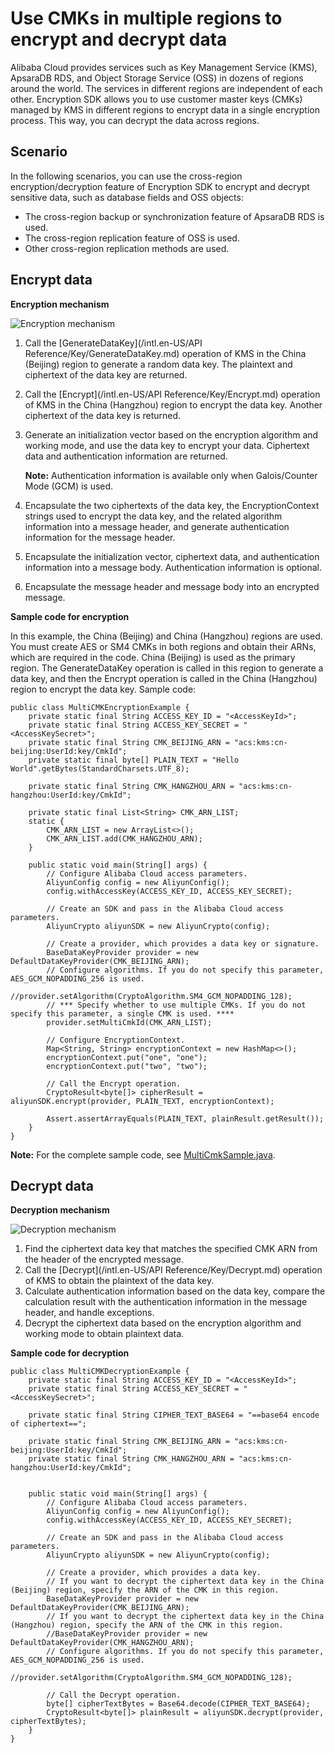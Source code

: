 # Use CMKs in multiple regions to encrypt and decrypt data

Alibaba Cloud provides services such as Key Management Service \(KMS\), ApsaraDB RDS, and Object Storage Service \(OSS\) in dozens of regions around the world. The services in different regions are independent of each other. Encryption SDK allows you to use customer master keys \(CMKs\) managed by KMS in different regions to encrypt data in a single encryption process. This way, you can decrypt the data across regions.

## Scenario

In the following scenarios, you can use the cross-region encryption/decryption feature of Encryption SDK to encrypt and decrypt sensitive data, such as database fields and OSS objects:

-   The cross-region backup or synchronization feature of ApsaraDB RDS is used.
-   The cross-region replication feature of OSS is used.
-   Other cross-region replication methods are used.

## Encrypt data

**Encryption mechanism**

![Encryption mechanism](https://static-aliyun-doc.oss-accelerate.aliyuncs.com/assets/img/en-US/4417018061/p201597.png)

1.  Call the [GenerateDataKey](/intl.en-US/API Reference/Key/GenerateDataKey.md) operation of KMS in the China \(Beijing\) region to generate a random data key. The plaintext and ciphertext of the data key are returned.
2.  Call the [Encrypt](/intl.en-US/API Reference/Key/Encrypt.md) operation of KMS in the China \(Hangzhou\) region to encrypt the data key. Another ciphertext of the data key is returned.
3.  Generate an initialization vector based on the encryption algorithm and working mode, and use the data key to encrypt your data. Ciphertext data and authentication information are returned.

    **Note:** Authentication information is available only when Galois/Counter Mode \(GCM\) is used.

4.  Encapsulate the two ciphertexts of the data key, the EncryptionContext strings used to encrypt the data key, and the related algorithm information into a message header, and generate authentication information for the message header.
5.  Encapsulate the initialization vector, ciphertext data, and authentication information into a message body. Authentication information is optional.
6.  Encapsulate the message header and message body into an encrypted message.

**Sample code for encryption**

In this example, the China \(Beijing\) and China \(Hangzhou\) regions are used. You must create AES or SM4 CMKs in both regions and obtain their ARNs, which are required in the code. China \(Beijing\) is used as the primary region. The GenerateDataKey operation is called in this region to generate a data key, and then the Encrypt operation is called in the China \(Hangzhou\) region to encrypt the data key. Sample code:

```
public class MultiCMKEncryptionExample {
    private static final String ACCESS_KEY_ID = "<AccessKeyId>";
    private static final String ACCESS_KEY_SECRET = "<AccessKeySecret>";
    private static final String CMK_BEIJING_ARN = "acs:kms:cn-beijing:UserId:key/CmkId";
    private static final byte[] PLAIN_TEXT = "Hello World".getBytes(StandardCharsets.UTF_8);

    private static final String CMK_HANGZHOU_ARN = "acs:kms:cn-hangzhou:UserId:key/CmkId";

    private static final List<String> CMK_ARN_LIST;
    static {
        CMK_ARN_LIST = new ArrayList<>();
        CMK_ARN_LIST.add(CMK_HANGZHOU_ARN);
    }
    
    public static void main(String[] args) {
        // Configure Alibaba Cloud access parameters.
        AliyunConfig config = new AliyunConfig();
        config.withAccessKey(ACCESS_KEY_ID, ACCESS_KEY_SECRET);

        // Create an SDK and pass in the Alibaba Cloud access parameters.
        AliyunCrypto aliyunSDK = new AliyunCrypto(config);

        // Create a provider, which provides a data key or signature.
        BaseDataKeyProvider provider = new DefaultDataKeyProvider(CMK_BEIJING_ARN);
        // Configure algorithms. If you do not specify this parameter, AES_GCM_NOPADDING_256 is used.
        //provider.setAlgorithm(CryptoAlgorithm.SM4_GCM_NOPADDING_128);
        // *** Specify whether to use multiple CMKs. If you do not specify this parameter, a single CMK is used. ****
        provider.setMultiCmkId(CMK_ARN_LIST);

        // Configure EncryptionContext.
        Map<String, String> encryptionContext = new HashMap<>();
        encryptionContext.put("one", "one");
        encryptionContext.put("two", "two");

        // Call the Encrypt operation.
        CryptoResult<byte[]> cipherResult = aliyunSDK.encrypt(provider, PLAIN_TEXT, encryptionContext);
        
        Assert.assertArrayEquals(PLAIN_TEXT, plainResult.getResult());
    }
}
```

**Note:** For the complete sample code, see [MultiCmkSample.java](https://github.com/aliyun/alibabacloud-encryption-sdk-java/blob/master/src/examples/java/com/aliyun/encryptionsdk/examples/multi/MultiCmkSample.java).

## Decrypt data

**Decryption mechanism**

![Decryption mechanism](https://static-aliyun-doc.oss-accelerate.aliyuncs.com/assets/img/en-US/4417018061/p201598.png)

1.  Find the ciphertext data key that matches the specified CMK ARN from the header of the encrypted message.
2.  Call the [Decrypt](/intl.en-US/API Reference/Key/Decrypt.md) operation of KMS to obtain the plaintext of the data key.
3.  Calculate authentication information based on the data key, compare the calculation result with the authentication information in the message header, and handle exceptions.
4.  Decrypt the ciphertext data based on the encryption algorithm and working mode to obtain plaintext data.

**Sample code for decryption**

```
public class MultiCMKDecryptionExample {
    private static final String ACCESS_KEY_ID = "<AccessKeyId>";
    private static final String ACCESS_KEY_SECRET = "<AccessKeySecret>";
    
    private static final String CIPHER_TEXT_BASE64 = "==base64 encode of ciphertext==";

    private static final String CMK_BEIJING_ARN = "acs:kms:cn-beijing:UserId:key/CmkId";
    private static final String CMK_HANGZHOU_ARN = "acs:kms:cn-hangzhou:UserId:key/CmkId";

    
    public static void main(String[] args) {
        // Configure Alibaba Cloud access parameters.
        AliyunConfig config = new AliyunConfig();
        config.withAccessKey(ACCESS_KEY_ID, ACCESS_KEY_SECRET);

        // Create an SDK and pass in the Alibaba Cloud access parameters.
        AliyunCrypto aliyunSDK = new AliyunCrypto(config);

        // Create a provider, which provides a data key.
        // If you want to decrypt the ciphertext data key in the China (Beijing) region, specify the ARN of the CMK in this region.
        BaseDataKeyProvider provider = new DefaultDataKeyProvider(CMK_BEIJING_ARN);
        // If you want to decrypt the ciphertext data key in the China (Hangzhou) region, specify the ARN of the CMK in this region.
        //BaseDataKeyProvider provider = new DefaultDataKeyProvider(CMK_HANGZHOU_ARN);
        // Configure algorithms. If you do not specify this parameter, AES_GCM_NOPADDING_256 is used.
        //provider.setAlgorithm(CryptoAlgorithm.SM4_GCM_NOPADDING_128);

        // Call the Decrypt operation.
        byte[] cipherTextBytes = Base64.decode(CIPHER_TEXT_BASE64);
        CryptoResult<byte[]> plainResult = aliyunSDK.decrypt(provider, cipherTextBytes);
    }
}
```

